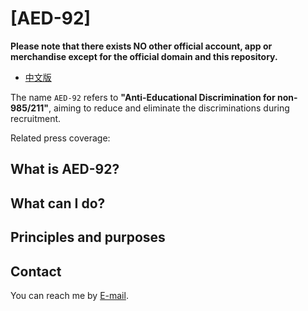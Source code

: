 [AED-92]
=======
**Please note that there exists NO other official account, app or merchandise except for the official domain and this repository.**

* [中文版](./README_CN.md)

The name `AED-92` refers to **"Anti-Educational Discrimination for non-985/211"**, aiming to reduce and eliminate the discriminations during recruitment. 

Related press coverage:

What is AED-92?
---

What can I do?
---

Principles and purposes
---

Contact
---
You can reach me by [E-mail](mailto:aied.985211@gmail.com).
